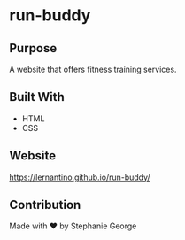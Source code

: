 # run-buddy

## Purpose
A website that offers fitness training services. 

## Built With 
* HTML
* CSS

## Website
https://lernantino.github.io/run-buddy/

## Contribution 
Made with ❤️ by Stephanie George 

